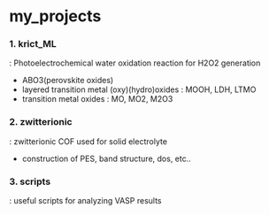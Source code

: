# my_projects

### 1. krict_ML
: Photoelectrochemical water oxidation reaction for H2O2 generation
- ABO3(perovskite oxides)
- layered transition metal (oxy)(hydro)oxides : MOOH, LDH, LTMO
- transition metal oxides : MO, MO2, M2O3


### 2. zwitterionic
: zwitterionic COF used for solid electrolyte
- construction of PES, band structure, dos, etc..

### 3. scripts
: useful scripts for analyzing VASP results
